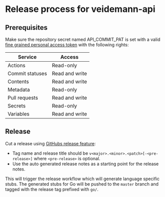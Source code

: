 # Release process for veidemann-api

## Prerequisites

Make sure the repository secret named API_COMMIT_PAT is set with a valid
[fine grained personal access token](https://docs.github.com/en/authentication/keeping-your-account-and-data-secure/managing-your-personal-access-tokens#creating-a-fine-grained-personal-access-token)
with the following rights:

| Service         | Access         |
|-----------------|----------------|
| Actions	       | Read-only      |
| Commit statuses | Read and write |
| Contents        | Read and write |
| Metadata        | Read-only      |
| Pull requests   | Read and write |
| Secrets         | Read-only      |
| Variables       | Read and write |

## Release

Cut a release using [GitHubs release feature](https://docs.github.com/en/repositories/releasing-projects-on-github/managing-releases-in-a-repository):

* Tag name and release title should be  `v<major>.<minor>.<patch>[-<pre-release>]` where `<pre-release>` is optional.
* Use the auto generated release notes as a starting point for the release notes.

This will trigger the release workflow which will generate language specific stubs. 
The generated stubs for Go will be pushed to the `master` branch and tagged with the release tag prefixed with `go/`.